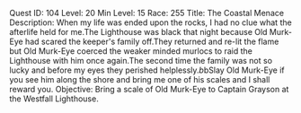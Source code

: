 Quest ID: 104
Level: 20
Min Level: 15
Race: 255
Title: The Coastal Menace
Description: When my life was ended upon the rocks, I had no clue what the afterlife held for me.The Lighthouse was black that night because Old Murk-Eye had scared the keeper's family off.They returned and re-lit the flame but Old Murk-Eye coerced the weaker minded murlocs to raid the Lighthouse with him once again.The second time the family was not so lucky and before my eyes they perished helplessly.$b$bSlay Old Murk-Eye if you see him along the shore and bring me one of his scales and I shall reward you.
Objective: Bring a scale of Old Murk-Eye to Captain Grayson at the Westfall Lighthouse.
